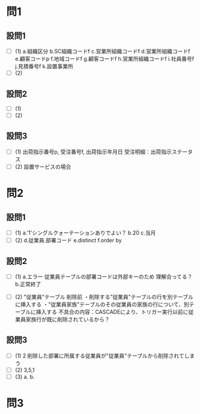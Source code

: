 # 問1

## 設問1

- [ ] (1)
a.組織区分
b.SC組織コードf
c.営業所組織コードf
d.営業所組織コードf
e.顧客コードp
f.地域コードf
g.顧客コードf
h.営業所組織コードf
i.社員番号f
j.見積番号f
k.設置事業所
- [ ] (2)

## 設問2

- [ ] (1)
- [ ] (2)

## 設問3

- [ ] (1)
出荷指示番号p, 受注番号f, 出荷指示年月日
受注明細：出荷指示ステータス
- [ ] (2)
設置サービスの場合

# 問2

## 設問1

- [ ] (1)
a.'1'シングルクォーテーションありでよい？
b.20
c.当月
- [ ] (2)
d.従業員.部署コード
e.distinct
f.order by

## 設問2

- [ ] (1)
a.エラー
従業員テーブルの部署コードは外部キーのため
理解合ってる？
b.正常終了

- [ ] (2)
"従業員"テーブル
削除前
・削除する"従業員"テーブルの行を別テーブルに挿入する
・"従業員家族"テーブルのその従業員の家族の行について、別テーブルに挿入する
不具合の内容：CASCADEにより、トリガー実行以前に従業員家族行が既に削除されているから？

## 設問3

- [ ] (1)
2
削除した部署に所属する従業員が"従業員"テーブルから削除されてしまう
- [ ] (2)
3,5,1
- [ ] (3)
a.
b.

# 問3
